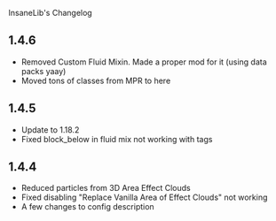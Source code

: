 InsaneLib's Changelog

## 1.4.6
* Removed Custom Fluid Mixin. Made a proper mod for it (using data packs yaay)
* Moved tons of classes from MPR to here

## 1.4.5
* Update to 1.18.2
* Fixed block_below in fluid mix not working with tags

## 1.4.4
* Reduced particles from 3D Area Effect Clouds
* Fixed disabling "Replace Vanilla Area of Effect Clouds" not working
* A few changes to config description